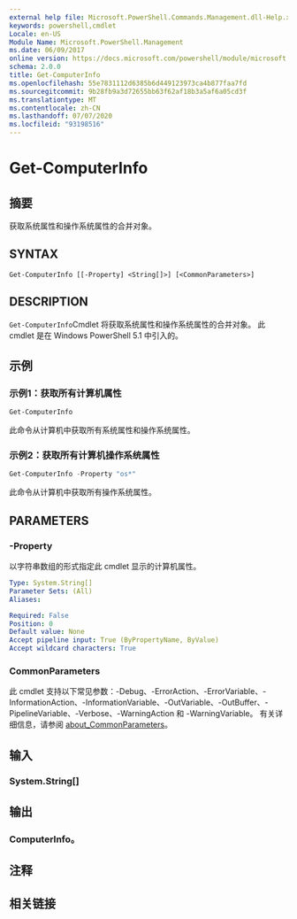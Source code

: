 ```yaml
---
external help file: Microsoft.PowerShell.Commands.Management.dll-Help.xml
keywords: powershell,cmdlet
Locale: en-US
Module Name: Microsoft.PowerShell.Management
ms.date: 06/09/2017
online version: https://docs.microsoft.com/powershell/module/microsoft.powershell.management/get-computerinfo?view=powershell-6&WT.mc_id=ps-gethelp
schema: 2.0.0
title: Get-ComputerInfo
ms.openlocfilehash: 55e7831112d6385b6d449123973ca4b877faa7fd
ms.sourcegitcommit: 9b28fb9a3d72655bb63f62af18b3a5af6a05cd3f
ms.translationtype: MT
ms.contentlocale: zh-CN
ms.lasthandoff: 07/07/2020
ms.locfileid: "93198516"
---
```

# Get-ComputerInfo

## 摘要
获取系统属性和操作系统属性的合并对象。

## SYNTAX

```
Get-ComputerInfo [[-Property] <String[]>] [<CommonParameters>]
```

## DESCRIPTION

`Get-ComputerInfo`Cmdlet 将获取系统属性和操作系统属性的合并对象。
此 cmdlet 是在 Windows PowerShell 5.1 中引入的。

## 示例

### 示例1：获取所有计算机属性

```powershell
Get-ComputerInfo
```

此命令从计算机中获取所有系统属性和操作系统属性。

### 示例2：获取所有计算机操作系统属性

```powershell
Get-ComputerInfo -Property "os*"
```

此命令从计算机中获取所有操作系统属性。

## PARAMETERS

### -Property

以字符串数组的形式指定此 cmdlet 显示的计算机属性。

```yaml
Type: System.String[]
Parameter Sets: (All)
Aliases:

Required: False
Position: 0
Default value: None
Accept pipeline input: True (ByPropertyName, ByValue)
Accept wildcard characters: True
```

### CommonParameters

此 cmdlet 支持以下常见参数：-Debug、-ErrorAction、-ErrorVariable、-InformationAction、-InformationVariable、-OutVariable、-OutBuffer、-PipelineVariable、-Verbose、-WarningAction 和 -WarningVariable。 有关详细信息，请参阅 [about_CommonParameters](../Microsoft.PowerShell.Core/About/about_CommonParameters.md)。

## 输入

### System.String[]

## 输出

### ComputerInfo。

## 注释

## 相关链接

